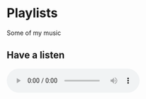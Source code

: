 # Playlists
Some of my music

## Have a listen

<div id="songs-favorites">
    <audio controls>
        <source src="Favorites/An feat - Amrita.flac">
    </audio>
</div>
